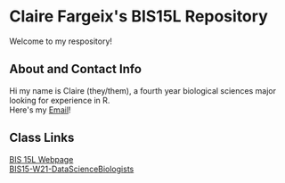 # Claire Fargeix's BIS15L Repository
Welcome to my respository!

## About and Contact Info
Hi my name is Claire (they/them), a fourth year biological sciences major looking for experience in R.   
Here's my [Email](mailto:cefargeix@ucdavis.edu)!

## Class Links  
[BIS 15L Webpage](https://jmledford3115.github.io/datascibiol/)  
[BIS15-W21-DataScienceBiologists](https://github.com/jmledford3115/BIS15L-W21-DataScienceBiologists)  
